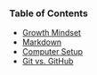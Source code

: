 ### Table of Contents
- [Growth Mindset](growth-mindset.md)
- [Markdown](markdown-notes.md)
- [Computer Setup](computer-setup.md)
- [Git vs. GitHub](git-github-notes.md)




